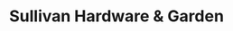 ---
title: "Sullivan Hardware & Garden"
url: /indianapolis/sullivan-hardware-and-garden/
shop: hardware
---